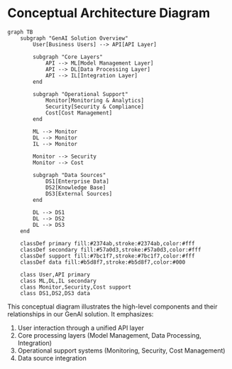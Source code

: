 # Conceptual Architecture Diagram

```mermaid
graph TB
    subgraph "GenAI Solution Overview"
        User[Business Users] --> API[API Layer]
        
        subgraph "Core Layers"
            API --> ML[Model Management Layer]
            API --> DL[Data Processing Layer]
            API --> IL[Integration Layer]
        end
        
        subgraph "Operational Support"
            Monitor[Monitoring & Analytics]
            Security[Security & Compliance]
            Cost[Cost Management]
        end
        
        ML --> Monitor
        DL --> Monitor
        IL --> Monitor
        
        Monitor --> Security
        Monitor --> Cost
        
        subgraph "Data Sources"
            DS1[Enterprise Data]
            DS2[Knowledge Base]
            DS3[External Sources]
        end
        
        DL --> DS1
        DL --> DS2
        DL --> DS3
    end

    classDef primary fill:#2374ab,stroke:#2374ab,color:#fff
    classDef secondary fill:#57a0d3,stroke:#57a0d3,color:#fff
    classDef support fill:#7bc1f7,stroke:#7bc1f7,color:#fff
    classDef data fill:#b5d8f7,stroke:#b5d8f7,color:#000

    class User,API primary
    class ML,DL,IL secondary
    class Monitor,Security,Cost support
    class DS1,DS2,DS3 data
```

This conceptual diagram illustrates the high-level components and their relationships in our GenAI solution. It emphasizes:

1. User interaction through a unified API layer
2. Core processing layers (Model Management, Data Processing, Integration)
3. Operational support systems (Monitoring, Security, Cost Management)
4. Data source integration